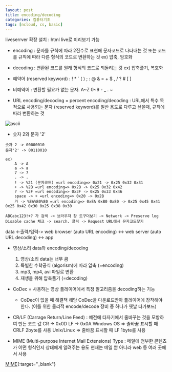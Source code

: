 ```yaml
---
layout: post
title: encoding/decoding
categories: 컴퓨터기초
tags: [ncloud, cs, basic]
---
```


liveserrver 확장 설치 : html live로 미리보기 가능

- encoding 
: 문자를 규칙에 따라 2진수로 표현해 문자코드로 나타내는 것 또는 코드를 규칙에 따라 다른 형식의 코드로 변환하는 것
ex) 압축, 암호화

- decoding 
: 변환된 코드를 원래 형식의 코드로 되돌리는 것
ex) 압축풀기, 복호화

- 예약어 (reserved keyword) : ! * ` ( ) ; : @ & = + $ , / ? # [ ]

- 비예약어 : 변환할 필요가 없는 문자.
A~Z 0~9 - _ . ~

- URL encoding/decoding = percent encoding/decoding 
: URL에서 특수 목적으로 사용되는 문자 (reserved keyword)를 일반 용도로 다루고 싶을때, 규칙에 따라 변환하는 것

![ascii](https://t1.daumcdn.net/cfile/tistory/216CE84C52694FF020)

* 숫자 2와 문자 '2'
```
숫자 2 -> 00000010
문자'2' -> 00110010
```

```
ex)
    A -> A
    a -> a
    7 -> 7
    . -> .
    ! -> %21 (문자코드) =url encoding=> 0x21 -> 0x25 0x32 0x31
    + -> %2B =url encoding=> 0x2B -> 0x25 0x32 0x42
    ? -> %3F =url encoding=> 0x3F -> 0x25 0x33 0x46
    space -> + =url encoding=> 0x20 -> 0x2B
    가 -> %EA%B0%80 =url encoding=> 0xEA 0xB0 0x80 -> 0x25 0x45 0x41 0x25 0x42 0x30 0x25 0x38 0x30

ABCabc123!+? 가 검색 -> 브라우저 창 도구더보기 -> Network -> Preserve log Disable cache 체크 -> search. 클릭 -> Request URL에서 문자코드찾기
```

data <-출력/입력-> web browser (auto URL encoding) <-> web server (auto URL decoding) <-> app

- 영상/소리 data와 encoding/decoding

    1. 영상/소리 data는 너무 큼
    2. 특별한 수학공식 (algorism)에 따라 압축 (=encoding)
    3. mp3, mp4, avi 파일로 변환
    4. 재생을 위해 압축풀기 (=decoding)

- CoDec = 사용하는 영상 플레이어에서 특정 알고리즘을 decoding하는 기능

    - CoDec이 없을 때 해결책
        해당 CoDec을 다운로드받아 플레이어에 장착해야 한다.
        (이를 위한 물리적 encode/decode 장비 중 하나가 옛날 타가보드)

- CR/LF (Carrage Return/Line Feed)
: 예전에 타자기에서 줄바꾸는 것을 모방하여 만든 코드 값
CR -> 0x0D
LF -> 0x0A
Windows OS => 줄바꿈 표시할 때 CRLF 2byte를 사용
Unix/Linux => 줄바꿈 표시할 때 LF 1byte를 사용

- MIME (Multi-purpose Internet Mail Extensions) Type
: 메일에 첨부한 콘텐츠가 어떤 형식인지 상태에게 알려주는 용도
현재는 메일 뿐 아니라 web 등 여러 곳에서 사용

[MIME](https://developer.mozilla.org/en-US/docs/Web/HTTP/Basics_of_HTTP/MIME_types/Common_types){:target="_blank"}





